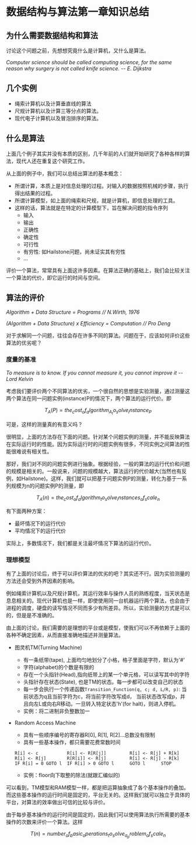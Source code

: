 数据结构与算法第一章知识总结
=========================

## 为什么需要数据结构和算法

讨论这个问题之前，先想想究竟什么是计算机，又什么是算法。

_Computer science should be called computing science, for the same reason why surgery is not called knife science.
-- E. Dijkstra_

## 几个实例

+ 绳索计算机以及计算垂直线的算法
+ 尺规计算机以及计算三等分点的算法。
+ 现代电子计算机以及冒泡排序的算法。

## 什么是算法

上面几个例子其实并没有本质的区别，几千年前的人们就开始研究了各种各样的算法，现代人还在重复这个研究工作。

从上面的例子中，我们可以总结出算法的基本概念：

+ 所谓计算，本质上是对信息处理的过程。对输入的数据按照机械的步骤，执行得出结果的过程。
+ 所谓计算模型，如上面的绳索和尺规，就是计算机，即信息处理的工具。
+ 这样的话，算法就是在特定的计算模型下，旨在解决问题的指令序列
	- 输入
	- 输出
	- 正确性
	- 确定性
	- 可行性
	- 有穷性: 如Hailstone问题，尚未证实其有穷性
	- ...

评价一个算法，常常具有上面这许多因素。在算法正确的基础上，我们会比较关注一个算法的代价，即它运行的时间与空间。

## 算法的评价

_Algorithm + Data Structure = Programs // N.Wirth, 1976_

_(Algorithm + Data Structure) x Efficiency = Computation // Pro Deng_

对于求解同一个问题，往往会存在许多不同的算法。问题在于，应该如何评价这些算法的优劣呢？

### 度量的基准

_To measure is to know. If you cannot measure it, you cannot improve it
-- Lord Kelvin_

考虑我们要评价两个不同算法的优劣，一个很自然的思想是实验测量，通过测量这两个算法在同一问题实例(instance)P的情况下，两个算法的运行代价。即

$$T_A(P) = the_cost_of_algorithm_A_to_solve_instance_P$$

可是，这样的测量真的有意义吗？

很明显，上面的方法存在下面的问题。针对某个问题实例的测量，并不能反映算法在实际运行时的性能。因为实际运行时的问题实例有很多，不同实例之间算法的性能很难说有相关性。

那好，我们对不同的问题实例进行抽象。根据经验，一般的算法的运行代价和问题的规模是相关的。一般说来，问题的规模越大，算法运行的代价越大(当然也有反例，如Hailstone)。这样，我们就可以把基于问题实例P的测量，转化为基于一系列规模为n的问题实例P的测量，即

$$ T_A(n) = the_cost_of_algorithm_to_solve_instances_of_scale_n $$

有下面两种方案：

+ 最坏情况下的运行代价
+ 平均情况下的运行代价

实际上，多数情况下，我们都是关注最坏情况下算法的运行代价。

### 理想模型

有了上面的讨论后，终于可以评价算法的优劣的吧？其实还不行。因为实验测量的方法还会受到外界因素的影响。

例如绳索计算机以及尺规计算机，其运行效率与操作人员的熟练程度，当天状态是息息相关的。现代计算机也是一样，即使使用同一台机器运行两个算法，也会由于进程的调度，硬盘的读写情况不同而多少有所差异。所以，实验测量的方式是可以的，但是是不准确的。

由上面的讨论，我们需要的是理想的平台或是模型，使我们可以不再依赖于上面的各种不确定因素，从而直接准确地描述并测量算法。

+ 图灵机TM(Turning Machine)
	- 有一条纸带(tape), 上面均匀地划分了小格，格子里面是字符，默认为'#'
	- 字符(alphabet)的个数是有限的
	- 存在一个头指针(Head),指向纸带上的某一个单元格，可以读写其中的字符
	- 头指针存在状态(State), 也是TM的状态。每一步都可以改变自己的状态
	- 每一步会执行一个传递函数`Transition_Function(q, c; d, L/R, p)`: 当前状态为q且当前字符为c，将当前字符改写成d， 当前状态改写成p，并且向左L或向右R移动。一旦转入特定状态'h'(for halt)，则进入停机。
	- 实例：将二进制非负整数加一

+ Random Access Machine
	- 具有一些顺序编号的寄存器R[0], R[1], R[2]...总数没有限制
	- 具有一些基本操作，都只需要花费常数时间

	```
	R[i] <- c     		R[i] <- R[R[j]]			R[i] <- R[j] + R[k]
	R[i] <- R[j]		R[R[i]] <- R[j]			R[i] <- R[j] - R[k]
	IF R[i] = 0 GOTO l 	IF R[i] > 0 GOTO l 		GOTO l 		STOP
	```

	- 实例：floor向下取整的除法(就跟汇编似的)

可以看到，TM模型和RAM模型一样，都是把运算抽象成了各个基本操作的叠加。而这些基本操作的运行时间是固定的，平台无关的。这样我们就可以独立于具体的平台，对算法的效率做出可信的比较与评价。

由于每步基本操作的运行时间是固定的，因此我们可以使用算法执行所需要的基本操作的次数来评价一个算法。这样

$$T(n) = number_of_basic_operations_to_solve_a_problem_of_scale_n$$

